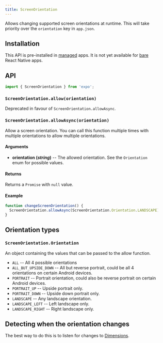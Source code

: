 ```yaml
---
title: ScreenOrientation
---
```


Allows changing supported screen orientations at runtime. This will take priority over the `orientation` key in `app.json`.

## Installation

This API is pre-installed in [managed](../../introduction/managed-vs-bare/#managed-workflow) apps. It is not yet available for [bare](../../introduction/managed-vs-bare/#bare-workflow) React Native apps.

## API

```js
import { ScreenOrientation } from 'expo';
```

### `ScreenOrientation.allow(orientation)`

Deprecated in favour of `ScreenOrientation.allowAsync`.

### `ScreenOrientation.allowAsync(orientation)`

Allow a screen orientation. You can call this function multiple times with multiple orientations to allow multiple orientations.


#### Arguments

-   **orientation (_string_)** -- The allowed orientation. See the `Orientation` enum for possible values.

#### Returns

Returns a `Promise` with `null` value.

#### Example

```javascript
function changeScreenOrientation() {
  ScreenOrientation.allowAsync(ScreenOrientation.Orientation.LANDSCAPE);
}
```

## Orientation types

### `ScreenOrientation.Orientation`

An object containing the values that can be passed to the allow function.

-   `ALL` -- All 4 possible orientations
-   `ALL_BUT_UPSIDE_DOWN` -- All but reverse portrait, could be all 4 orientations on certain Android devices.
-   `PORTRAIT` -- Portrait orientation, could also be reverse portrait on certain Android devices.
-   `PORTRAIT_UP` -- Upside portrait only.
-   `PORTRAIT_DOWN` -- Upside down portrait only.
-   `LANDSCAPE` -- Any landscape orientation.
-   `LANDSCAPE_LEFT` -- Left landscape only.
-   `LANDSCAPE_RIGHT` -- Right landscape only.

## Detecting when the orientation changes

The best way to do this is to listen for changes to [Dimensions](https://facebook.github.io/react-native/docs/dimensions.html).

